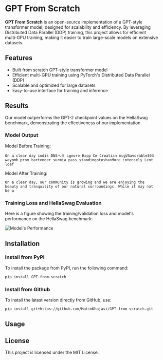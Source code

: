 # GPT From Scratch

**GPT From Scratch** is an open-source implementation of a GPT-style transformer model, designed for scalability and efficiency. By leveraging Distributed Data Parallel (DDP) training, this project allows for efficient multi-GPU training, making it easier to train large-scale models on extensive datasets.

## Features

- Built from scratch GPT-style transformer model
- Efficient multi-GPU training using PyTorch's Distributed Data Parallel (DDP)
- Scalable and optimized for large datasets
- Easy-to-use interface for training and inference

## Results
Our model outperforms the GPT-2 checkpoint values on the HellaSwag benchmark, demonstrating the effectiveness of our implementation.

### Model Output
Model Before Training: 
```
On a clear day indis DNSヘラ ignore Happ Ce Croatian mugVAavorable303 wayomb prom bartender surmia pass standingotoshanMore intensely Lent loaf
```
Model After Training: 
```
On a clear day, our community is growing and we are enjoying the beauty and tranquility of our natural surroundings. While it may not be a
```

### Training Loss and HellaSwag Evaluation

Here is a figure showing the training/validation loss and model's performance on the HellaSwag benchmark:

![Model's Performance](results/fig.PNG)


## Installation

### Install from PyPI

To install the package from PyPI, run the following command:

```bash
pip install GPT-from-scratch
```

### Install from Github

To install the latest version directly from GitHub, use:

```bash
pip install git+https://github.com/MatinKhajavi/GPT-from-scratch.git
```

## Usage



## License

This project is licensed under the MIT License.

